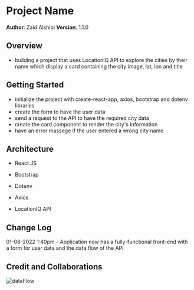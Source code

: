 # Project Name

**Author**: Zaid Alshibi
**Version**: 1.1.0

## Overview

- building a project that uses LocationIQ API to explore the cities by their name which display a card containing the city image, lat, lon and title

## Getting Started

- initialize the project with create-react-app, axios, bootstrap and dotenv libraries
- create the form to have the user data
- send a request to the API to have the required city data
- create the card component to render the city's information
- have an error massege if the user entered a wrong city name

## Architecture

- React.JS

- Bootstrap

- Dotenv

- Axios

- LocationIQ API

## Change Log

01-08-2022 1:40pm - Application now has a fully-functional front-end with a form for user data and the data flow of the API

## Credit and Collaborations

![dataFlow](data)
